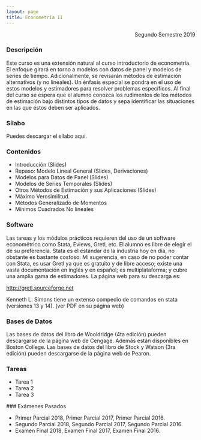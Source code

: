 ```yaml
---
layout: page
title: Econometría II
---
```


<div style="text-align: right"> Segundo Semestre 2019 </div>

### Descripción

Este curso es una extensión natural al curso introductorio de econometría. El enfoque girará en torno a modelos con datos de panel y modelos de series de tiempo. Adicionalmente, se revisarán métodos de estimación alternativos (y no lineales). Un énfasis especial se pondrá en el uso de estos modelos y estimadores para resolver problemas específicos. Al final del curso se espera que el alumno conozca los rudimentos de los métodos de estimación bajo distintos tipos de datos y sepa identificar las situaciones en las que éstos deben ser aplicados.

### Sílabo

Puedes descargar el sílabo aquí.

### Contenidos

- Introducción (Slides)
- Repaso: Modelo Lineal General (Slides, Derivaciones)
- Modelos para Datos de Panel (Slides)
- Modelos de Series Temporales (Slides)
- Otros Métodos de Estimación y sus Aplicaciones (Slides)
- Máximo Verosimilitud.
- Métodos Generalizado de Momentos
- Mínimos Cuadrados No lineales

### Software

Las tareas y los módulos prácticos requieren del uso de un software econométrico como Stata, Eviews, Gretl, etc. El alumno es libre de elegir el de su preferencia. Stata es el estándar de la industria hoy en día, no obstante es bastante costoso. Mi sugerencia, en caso de no poder contar con Stata, es usar Gretl ya que es gratuito y de libre acceso; existe una vasta documentación en inglés y en español; es multiplataforma; y cubre una amplia gama de estimadores. La página web para su descarga es:

http://gretl.sourceforge.net

Kenneth L. Simons tiene un extenso compedio de comandos en stata (versiones 13 y 14). (ver PDF en su página web)

### Bases de Datos

Las bases de datos del libro de Wooldridge (4ta edición) pueden descargarse de la página web de Cengage. Además están disponibles en Boston College.
Las bases de datos del libro de Stock y Watson (3ra edición) pueden descargarse de la página web de Pearon.

### Tareas

- Tarea 1
- Tarea 2
- Tarea 3

### Exámenes Pasados

- Primer Parcial 2018, Primer Parcial 2017, Primer Parcial 2016.
- Segundo Parcial 2018, Segundo Parcial 2017, Segundo Parcial 2016.
- Examen Final 2018, Examen Final 2017, Examen Final 2016.
